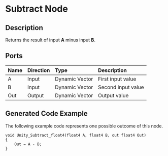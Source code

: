 # Subtract Node

## Description

Returns the result of input **A** minus input **B**.

## Ports

| Name        | Direction           | Type  | Description |
|:------------ |:-------------|:-----|:---|
| A      | Input | Dynamic Vector | First input value |
| B      | Input      |   Dynamic Vector | Second input value |
| Out | Output      |    Dynamic Vector | Output value |

## Generated Code Example

The following example code represents one possible outcome of this node.

```
void Unity_Subtract_float4(float4 A, float4 B, out float4 Out)
{
    Out = A - B;
}
```